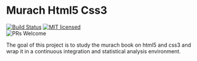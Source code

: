 # Murach Html5 Css3

[![Build Status](https://travis-ci.org/mbbo/murach-html5-css3.svg?branch=master)](https://travis-ci.org/mbbo/murach-html5-css3) 
[![MIT licensed](https://img.shields.io/badge/license-MIT-blue.svg)](./LICENSE)  
![PRs Welcome](https://img.shields.io/badge/PRs-welcome-brightgreen.svg?style=flat-square)

The goal of this project is to study the murach book on html5 and css3 and wrap it in a continuous integration and statistical analysis environment.